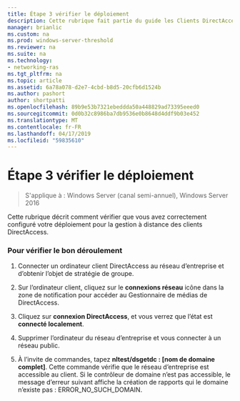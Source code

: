 ```yaml
---
title: Étape 3 vérifier le déploiement
description: Cette rubrique fait partie du guide les Clients DirectAccess de gérer à distance dans Windows Server 2016.
manager: brianlic
ms.custom: na
ms.prod: windows-server-threshold
ms.reviewer: na
ms.suite: na
ms.technology:
- networking-ras
ms.tgt_pltfrm: na
ms.topic: article
ms.assetid: 6a78a078-d2e7-4cbd-b8d5-20cfb6d1524b
ms.author: pashort
author: shortpatti
ms.openlocfilehash: 89b9e53b7321ebeddda50a448829ad73395eeed0
ms.sourcegitcommit: 0d0b32c8986ba7db9536e0b8648d4ddf9b03e452
ms.translationtype: MT
ms.contentlocale: fr-FR
ms.lasthandoff: 04/17/2019
ms.locfileid: "59835610"
---
```

# <a name="step-3-verify-the-deployment"></a>Étape 3 vérifier le déploiement

>S'applique à : Windows Server (canal semi-annuel), Windows Server 2016

Cette rubrique décrit comment vérifier que vous avez correctement configuré votre déploiement pour la gestion à distance des clients DirectAccess.  
  
### <a name="to-verify-proper-deployment"></a>Pour vérifier le bon déroulement  
  
1.  Connecter un ordinateur client DirectAccess au réseau d’entreprise et d’obtenir l’objet de stratégie de groupe.  
  
2.  Sur l’ordinateur client, cliquez sur le **connexions réseau** icône dans la zone de notification pour accéder au Gestionnaire de médias de DirectAccess.  
  
3.  Cliquez sur **connexion DirectAccess**, et vous verrez que l’état est **connecté localement**.  
  
4.  Supprimer l’ordinateur du réseau d’entreprise et vous connecter à un réseau public.  
  
5.  À l’invite de commandes, tapez **nltest/dsgetdc : [nom de domaine complet]**. Cette commande vérifie que le réseau d’entreprise est accessible au client. Si le contrôleur de domaine n’est pas accessible, le message d’erreur suivant affiche la création de rapports qui le domaine n’existe pas : ERROR_NO_SUCH_DOMAIN.  
  


